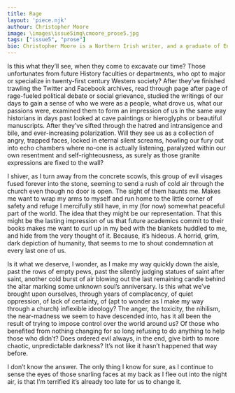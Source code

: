 ```yaml
---
title: Rage
layout: 'piece.njk'
authour: Christopher Moore
image: \images\issue5img\cmoore_prose5.jpg
tags: ["issue5", "prose"]
bio: Christopher Moore is a Northern Irish writer, and a graduate of English from Queen's University Belfast, as well as the MA in TV Fiction Writing at Glasgow Caledonian University. Alongside a number of playwriting achievements, including being longlisted for the 2019 Bruntwood Prize, he has had several short fiction pieces published in the UK, Ireland and US over the last few years.
---
```


Is this what they’ll see, when they come to excavate our time? Those unfortunates from future History faculties or departments, who opt to major or specialize in twenty-first century Western society? After they’ve finished trawling the Twitter and Facebook archives, read through page after page of rage-fueled political debate or social grievance, studied the writings of our days to gain a sense of who we were as a people, what drove us, what our passions were, examined them to form an impression of us in the same way historians in days past looked at cave paintings or hieroglyphs or beautiful manuscripts. After they’ve sifted through the hatred and intransigence and bile, and ever-increasing polarization. Will they see us as a collection of angry, trapped faces, locked in eternal silent screams, howling our fury out into echo chambers where no-one is actually listening, paralyzed within our own resentment and self-righteousness, as surely as those granite expressions are fixed to the wall?

I shiver, as I turn away from the concrete scowls, this group of evil visages fused forever into the stone, seeming to send a rush of cold air through the church even though no door is open. The sight of them haunts me. Makes me want to wrap my arms to myself and run home to the little corner of safety and refuge I mercifully still have, in my (for now) somewhat peaceful part of the world. The idea that they might be our representation. That this might be the lasting impression of us that future academics commit to their books makes me want to curl up in my bed with the blankets huddled to me, and hide from the very thought of it. Because, it’s hideous. A horrid, grim, dark depiction of humanity, that seems to me to shout condemnation at every last one of us.

Is it what we deserve, I wonder, as I make my way quickly down the aisle, past the rows of empty pews, past the silently judging statues of saint after saint, another cold burst of air blowing out the last remaining candle behind the altar marking some unknown soul’s anniversary. Is this what we’ve brought upon ourselves, through years of complacency, of quiet oppression, of lack of certainty, of (apt to wonder as I make my way through a church) inflexible ideology? The anger, the toxicity, the nihilism, the near-madness we seem to have descended into, has it all been the result of trying to impose control over the world around us? Of those who benefited from nothing changing for so long refusing to do anything to help those who didn’t? Does ordered evil always, in the end, give birth to more chaotic, unpredictable darkness? It’s not like it hasn’t happened that way before.

I don’t know the answer. The only thing I know for sure, as I continue to sense the eyes of those snarling faces at my back as I flee out into the night air, is that I’m terrified it’s already too late for us to change it.